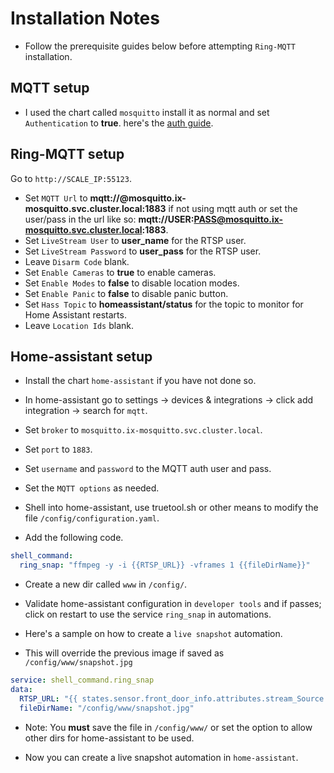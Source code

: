 # Installation Notes

- Follow the prerequisite guides below before attempting `Ring-MQTT` installation.

## MQTT setup

- I used the chart called `mosquitto` install it as normal and set `Authentication` to **true**. here's the [auth guide](https://truecharts.org/charts/stable/mosquitto/setup-guide).

## Ring-MQTT setup

Go to `http://SCALE_IP:55123`.

- Set `MQTT Url` to **mqtt://@mosquitto.ix-mosquitto.svc.cluster.local:1883** if not using mqtt auth or set the user/pass in the url like so: **mqtt://USER:PASS@mosquitto.ix-mosquitto.svc.cluster.local:1883**.
- Set `LiveStream User` to **user_name** for the RTSP user.
- Set `LiveStream Password` to **user_pass** for the RTSP user.
- Leave `Disarm Code` blank.
- Set `Enable Cameras` to **true** to enable cameras.
- Set `Enable Modes` to **false** to disable location modes.
- Set `Enable Panic` to **false** to disable panic button.
- Set `Hass Topic` to **homeassistant/status** for the topic to monitor for Home Assistant restarts.
- Leave `Location Ids` blank.

## Home-assistant setup

- Install the chart `home-assistant` if you have not done so.

- In home-assistant go to settings -> devices & integrations -> click add integration -> search for `mqtt`.

- Set `broker` to `mosquitto.ix-mosquitto.svc.cluster.local`.
- Set `port` to `1883`.
- Set `username` and `password` to the MQTT auth user and pass.
- Set the `MQTT options` as needed.

- Shell into home-assistant, use truetool.sh or other means to modify the file `/config/configuration.yaml`.

- Add the following code.

```yaml
shell_command:
  ring_snap: "ffmpeg -y -i {{RTSP_URL}} -vframes 1 {{fileDirName}}"
```

- Create a new dir called `www` in `/config/`.
- Validate home-assistant configuration in `developer tools` and if passes; click on restart to use the service `ring_snap` in automations.

- Here's a sample on how to create a `live snapshot` automation.
- This will override the previous image if saved as `/config/www/snapshot.jpg`

```yaml
service: shell_command.ring_snap
data:
  RTSP_URL: "{{ states.sensor.front_door_info.attributes.stream_Source }}"
  fileDirName: "/config/www/snapshot.jpg"
```

- Note: You **must** save the file in `/config/www/` or set the option to allow other dirs for home-assistant to be used.

- Now you can create a live snapshot automation in `home-assistant`.
